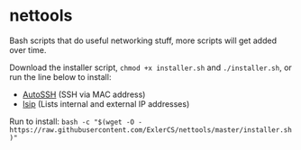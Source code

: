 # nettools
Bash scripts that do useful networking stuff, more scripts will get added over time.

Download the installer script, `chmod +x installer.sh` and `./installer.sh`, or run the line below to install:
- [AutoSSH](https://github.com/tkmarsh/AutoSSH) (SSH via MAC address)
- [lsip](https://github.com/tkmarsh/lsip) (Lists internal and external IP addresses)

Run to install: `bash -c "$(wget -O - https://raw.githubusercontent.com/ExlerCS/nettools/master/installer.sh)"`

